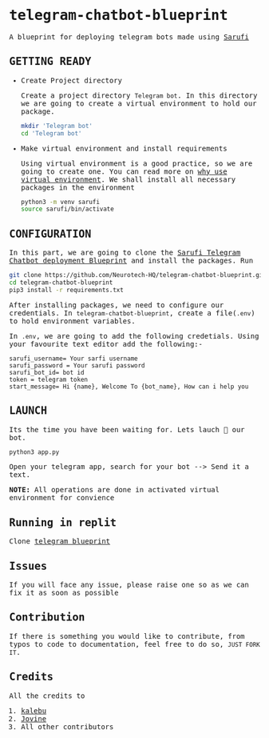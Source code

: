 <samp>

# telegram-chatbot-blueprint

A blueprint for deploying telegram bots made using [Sarufi](https://docs.sarufi.io/)

## GETTING READY

- Create Project directory

  Create a project directory `Telegram bot`. In this directory we are going to create a virtual environment to hold our package.

  ```bash
  mkdir 'Telegram bot'
  cd 'Telegram bot'

  ```

- Make virtual environment and install requirements

  Using virtual environment is a good practice, so we are going to create one. You can read more on [why use virtual environment](https://www.freecodecamp.org/news/how-to-setup-virtual-environments-in-python/). We shall install all necessary packages in the environment

  ```bash
  python3 -m venv sarufi
  source sarufi/bin/activate
  ```

## CONFIGURATION

In this part, we are going to clone the [Sarufi Telegram Chatbot deployment Blueprint](https://github.com/Neurotech-HQ/telegram-chatbot-blueprint.git) and install the packages. Run

```bash
git clone https://github.com/Neurotech-HQ/telegram-chatbot-blueprint.git
cd telegram-chatbot-blueprint
pip3 install -r requirements.txt
```

After installing packages, we need to configure our credentials. In `telegram-chatbot-blueprint`, create a file(`.env`) to hold environment variables.

In `.env`, we are going to add the following credetials. Using your favourite text editor add the following:-

```text
sarufi_username= Your sarfi username
sarufi_password = Your sarufi password
sarufi_bot_id= bot id
token = telegram token
start_message= Hi {name}, Welcome To {bot_name}, How can i help you
```

## LAUNCH

Its the time you have been waiting for. Lets lauch 🚀 our bot.

```python
python3 app.py
```

Open your telegram app, search for your bot --> Send it a text.

**NOTE:** All operations are done in activated virtual environment for convience

## Running in replit

Clone [telegram blueprint](https://replit.com/@neurotechafrica/sarufi-telegram-blueprint)

## Issues

If you will face any issue, please raise one so as we can fix it as soon as possible

## Contribution

If there is something you would like to contribute, from typos to code to documentation, feel free to do so, `JUST FORK IT`.

## Credits

All the credits to

1. [kalebu](https://github.com/Kalebu/)
2. [Jovine](https://github.com/jovyinny)
3. All other contributors

</samp>
